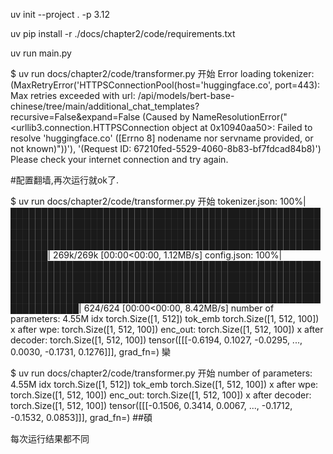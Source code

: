 uv init --project .   -p 3.12

uv pip install -r ./docs/chapter2/code/requirements.txt

uv run main.py 

$ uv run docs/chapter2/code/transformer.py 
开始
Error loading tokenizer: (MaxRetryError('HTTPSConnectionPool(host=\'huggingface.co\', port=443): Max retries exceeded with url: /api/models/bert-base-chinese/tree/main/additional_chat_templates?recursive=False&expand=False (Caused by NameResolutionError("<urllib3.connection.HTTPSConnection object at 0x10940aa50>: Failed to resolve \'huggingface.co\' ([Errno 8] nodename nor servname provided, or not known)"))'), '(Request ID: 67210fed-5529-4060-8b83-bf7fdcad84b8)')
Please check your internet connection and try again.


#配置翻墙,再次运行就ok了.

$ uv run docs/chapter2/code/transformer.py
开始
tokenizer.json: 100%|██████████████████████████████████████████████████████████████████████████████████████████████████████████████████████████████████████████████████████████████████████████████████████████████████████████████| 269k/269k [00:00<00:00, 1.12MB/s]
config.json: 100%|███████████████████████████████████████████████████████████████████████████████████████████████████████████████████████████████████████████████████████████████████████████████████████████████████████████████████| 624/624 [00:00<00:00, 8.42MB/s]
number of parameters: 4.55M
idx torch.Size([1, 512])
tok_emb torch.Size([1, 512, 100])
x after wpe: torch.Size([1, 512, 100])
enc_out: torch.Size([1, 512, 100])
x after decoder: torch.Size([1, 512, 100])
tensor([[[-0.6194,  0.1027, -0.0295,  ...,  0.0030, -0.1731,  0.1276]]],
       grad_fn=<UnsafeViewBackward0>)
欒


$ uv run docs/chapter2/code/transformer.py
开始
number of parameters: 4.55M
idx torch.Size([1, 512])
tok_emb torch.Size([1, 512, 100])
x after wpe: torch.Size([1, 512, 100])
enc_out: torch.Size([1, 512, 100])
x after decoder: torch.Size([1, 512, 100])
tensor([[[-0.1506,  0.3414,  0.0067,  ..., -0.1712, -0.1532,  0.0853]]],
       grad_fn=<UnsafeViewBackward0>)
##碩

每次运行结果都不同

